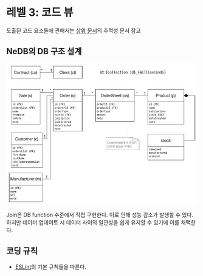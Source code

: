 # 레벨 3: 코드 뷰
도출된 코드 요소들에 관해서는 [상위 문서](./arch.views.md)의 추적성 문서 참고

## NeDB의 DB 구조 설계
![DB](../images/code-view-db-2016-09-17.png)

Join은 DB function 수준에서 직접 구현한다. 이로 인해 성능 감소가 발생할 수 있다. 하지만 데이터 업데이트 시 데이터 사이의 일관성을 쉽게 유지할 수 있기에 이를 채택한다.

## 코딩 규칙
* [ESLint](http://eslint.org)의 기본 규칙들을 따른다.
